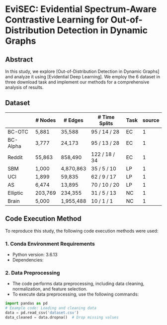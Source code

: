 # EviSEC: Evidential Spectrum-Aware Contrastive Learning for Out-of-Distribution Detection in Dynamic Graphs

## Abstract
In this study, we explore [Out-of-Distribution Detection in Dynamic Graphs] and analyze it using [Evidential Deep Learning]. We employ the 6 dataset in three download task and implement our methods for a comprehensive analysis of results.

## Dataset
|                     | **# Nodes** | **# Edges** | **# Time Splits** | **Task** |**source**|
|---------------------|-------------|-------------|-------------------|----------|----------|
| BC-OTC              | 5,881       | 35,588      | 95 / 14 / 28       | EC       |  1|
| BC-Alpha            | 3,777       | 24,173      | 95 / 13 / 28       | EC       | 1 |
| Reddit              | 55,863      | 858,490     | 122 / 18 / 34      | EC       | 1 |
| SBM                 | 1,000       | 4,870,863   | 35 / 5 / 10        | LP       |  1|
| UCI                 | 1,899       | 59,835      | 62 / 9 / 17        | LP       |  1|
| AS                  | 6,474       | 13,895      | 70 / 10 / 20       | LP       |  1|
| Elliptic            | 203,769     | 234,355     | 31 / 5 / 13        | NC       |  1|
| Brain               | 5,000       | 1,955,488   | 10 / 1 / 1         | NC       | 1 |

## Code Execution Method

To reproduce this study, the following code execution methods were used:

### 1. Conda Environment Requirements
- Python version: 3.6.13
- Dependencies:


### 2. Data Preprocessing
- The code performs data preprocessing, including data cleaning, normalization, and feature selection.
- To execute data preprocessing, use the following commands:

```python
import pandas as pd
# Example code: Loading and cleaning data
data = pd.read_csv('dataset.csv')
data_cleaned = data.dropna()  # Drop missing values
